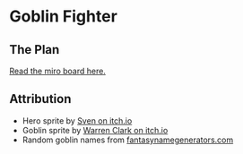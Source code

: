 # Goblin Fighter

## The Plan

[Read the miro board here.](https://miro.com/app/board/uXjVOs33i30=/?share_link_id=609035276614)

## Attribution

- Hero sprite by [Sven on itch.io](https://sventhole.itch.io/)
- Goblin sprite by [Warren Clark on itch.io](https://lionheart963.itch.io/)
- Random goblin names from [fantasynamegenerators.com](https://www.fantasynamegenerators.com/goblin-names.php)

